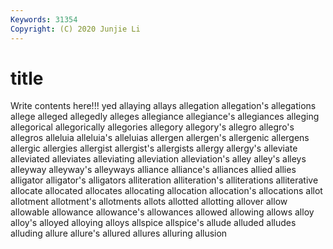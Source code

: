 ```yaml
---
Keywords: 31354
Copyright: (C) 2020 Junjie Li
---
```


# title

Write contents here!!!
yed 
allaying 
allays 
allegation 
allegation's 
allegations
allege 
alleged 
allegedly 
alleges 
allegiance 
allegiance's 
allegiances 
alleging 
allegorical 
allegorically
allegories 
allegory 
allegory's 
allegro 
allegro's 
allegros 
alleluia 
alleluia's 
alleluias 
allergen
allergen's 
allergenic 
allergens 
allergic 
allergies 
allergist 
allergist's 
allergists 
allergy 
allergy's
alleviate 
alleviated 
alleviates 
alleviating 
alleviation 
alleviation's 
alley 
alley's 
alleys 
alleyway
alleyway's 
alleyways 
alliance 
alliance's 
alliances 
allied 
allies 
alligator 
alligator's 
alligators
alliteration 
alliteration's 
alliterations 
alliterative 
allocate 
allocated 
allocates 
allocating 
allocation 
allocation's
allocations 
allot 
allotment 
allotment's 
allotments 
allots 
allotted 
allotting 
allover 
allow
allowable 
allowance 
allowance's 
allowances 
allowed 
allowing 
allows 
alloy 
alloy's 
alloyed
alloying 
alloys 
allspice 
allspice's 
allude 
alluded 
alludes 
alluding 
allure 
allure's
allured 
allures 
alluring 
allusion 
